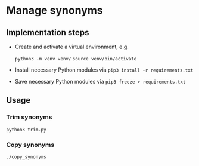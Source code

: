 # Manage synonyms

## Implementation steps

- Create and activate a virtual environment, e.g.

  `python3 -m venv venv/`
  `source venv/bin/activate`

- Install necessary Python modules via `pip3 install -r requirements.txt`

- Save necessary Python modules via `pip3 freeze > requirements.txt`

## Usage

### Trim synonyms

`python3 trim.py`

### Copy synonyms

`./copy_synonyms`